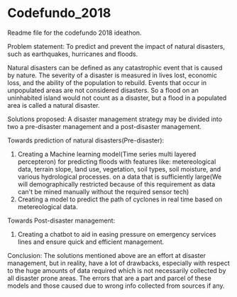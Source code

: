 # Codefundo_2018
Readme file for the codefundo 2018 ideathon.

Problem statement: To predict and prevent the impact of natural disasters, such as earthquakes, hurricanes and floods.

Natural disasters can be defined as any catastrophic event that is caused by nature. The severity of a disaster is measured in lives lost, economic loss, and the ability of the population to rebuild. Events that occur in unpopulated areas are not considered disasters. So a flood on an uninhabited island would not count as a disaster, but a flood in a populated area is called a natural disaster.

Solutions proposed: A disaster management strategy may be divided into two a  pre-disaster management and a post-disaster management.

Towards prediction of natural disasters(Pre-disaster):
1. Creating a Machine learning model(Time series multi layered percepteron) for predicting floods with features like: metereological data, terrain slope, land use, vegetation, soil types, soil moisture, and various hydrological processes. on a data that is sufficiently large(We will demographically restricted because of this requirement as data can't be mined manually without the required sensor tech)
2. Creating a model to predict the path of cyclones in real time based on metereological data.

Towards Post-disaster management:
1. Creating a chatbot to aid in easing pressure on emergency services lines and ensure quick and efficient management.

Conclusion: The solutions mentioned above are an effort at disaster management, but in reality, have a lot of drawbacks, especially with respect to the huge amounts of data required which is not necessarily collected by all disaster prone areas. The errors that are a part and parcel of these models and those caused due to wrong info collected from sources if any.
